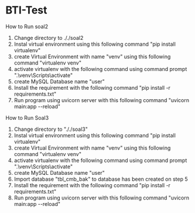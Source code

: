 # BTI-Test

How to Run soal2

1. Change directory to ././soal2
2. Instal virtual environment using this following command
   "pip install virtualenv"
3. create Virtual Environment with name "venv" using this following command
    "virtualenv venv" 
4. activate virtualenv with the following command using command prompt
  ".\venv\Scripts\activate"
5. create MySQL Database name "user" 
6. Install the requirement with the following command
  "pip install -r requirements.txt"
7. Run program using uvicorn server with this following command
"uvicorn main:app --reload"


How to Run Soal3

1. Change directory to "././soal3"
2. Instal virtual environment using this following command
   "pip install virtualenv"
3. create Virtual Environment with name "venv" using this following command
    "virtualenv venv"
4. activate virtualenv with the following command using command prompt
  ".\venv\Scripts\activate"
5. create MySQL Database name "user" 
6. Import database "tbl_cmb_bak" to database has been created on step 5
7. Install the requirement with the following command
  "pip install -r requirements.txt"
8. Run program using uvicorn server with this following command
  "uvicorn main:app --reload"
